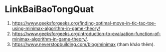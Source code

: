 # LinkBaiBaoTongQuat

1. https://www.geeksforgeeks.org/finding-optimal-move-in-tic-tac-toe-using-minimax-algorithm-in-game-theory/
2. https://www.geeksforgeeks.org/introduction-to-evaluation-function-of-minimax-algorithm-in-game-theory/.
3. https://www.neverstopbuilding.com/blog/minimax (tham khảo thêm).
